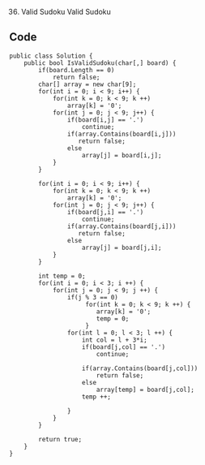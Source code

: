 36. Valid Sudoku
Valid Sudoku

## Code

    public class Solution {
        public bool IsValidSudoku(char[,] board) {
            if(board.Length == 0)
                return false;
            char[] array = new char[9];
            for(int i = 0; i < 9; i++) {
                for(int k = 0; k < 9; k ++)
                    array[k] = '0';
                for(int j = 0; j < 9; j++) {
                    if(board[i,j] == '.')
                        continue;
                    if(array.Contains(board[i,j]))
                       return false;
                    else 
                        array[j] = board[i,j];
                }
            }

            for(int i = 0; i < 9; i++) {
                for(int k = 0; k < 9; k ++)
                    array[k] = '0';
                for(int j = 0; j < 9; j++) {
                    if(board[j,i] == '.')
                        continue;
                    if(array.Contains(board[j,i]))
                       return false;
                    else 
                        array[j] = board[j,i];
                }
            }

            int temp = 0;
            for(int i = 0; i < 3; i ++) {
                for(int j = 0; j < 9; j ++) {
                    if(j % 3 == 0)
                         for(int k = 0; k < 9; k ++) {
                            array[k] = '0';
                            temp = 0;    
                         }
                    for(int l = 0; l < 3; l ++) {
                        int col = l + 3*i;
                        if(board[j,col] == '.')
                            continue;

                        if(array.Contains(board[j,col]))
                            return false;
                        else 
                            array[temp] = board[j,col];
                        temp ++;

                    }
                }
            }

            return true;
        }
    }

